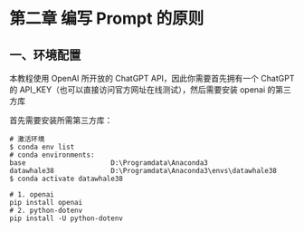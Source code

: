 # 第二章 编写 Prompt 的原则

## 一、环境配置

本教程使用 OpenAI 所开放的 ChatGPT API，因此你需要首先拥有一个 ChatGPT 的 API_KEY（也可以直接访问官方网址在线测试），然后需要安装 openai 的第三方库

首先需要安装所需第三方库：

```
# 激活环境
$ conda env list
# conda environments:
base                     D:\Programdata\Anaconda3
datawhale38              D:\Programdata\Anaconda3\envs\datawhale38
$ conda activate datawhale38

# 1. openai
pip install openai
# 2. python-dotenv
pip install -U python-dotenv
```





